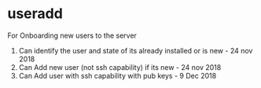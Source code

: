 # useradd
For Onboarding new users to the server

1. Can identify the user and state of its already installed or is new - 24 nov 2018
2. Can Add new user (not ssh capability) if its new - 24 nov 2018
3. Can Add user with ssh capability with pub keys - 9 Dec 2018 
